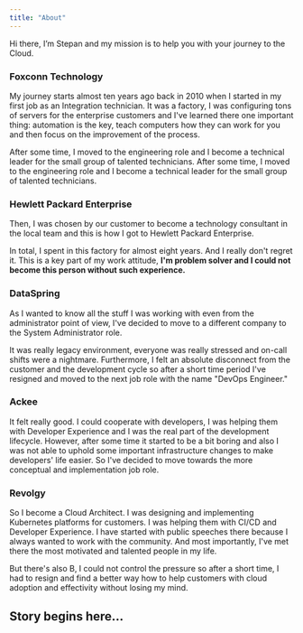 ```yaml
---
title: "About"
---
```


Hi there, I’m Stepan and my mission is to help you with your journey to the Cloud.

### Foxconn Technology

My journey starts almost ten years ago back in 2010 when I started in my first job
as an Integration technician. It was a factory, I was configuring tons of servers
for the enterprise customers and I've learned there one important thing: automation
is the key, teach computers how they can work for you and then focus on the
improvement of the process. 

After some time, I moved to the engineering role and I become a technical leader
for the small group of talented technicians. After some time, I moved to the
engineering role and I become a technical leader for the small group of talented technicians.

### Hewlett Packard Enterprise

Then, I was chosen by our customer to become a technology consultant in the local
team and this is how I got to Hewlett Packard Enterprise.

In total, I spent in this factory for almost eight years. And I really don't regret it.
This is a key part of my work attitude, **I'm problem solver and
I could not become this person without such experience.**

### DataSpring

As I wanted to know all the stuff I was working with even from the administrator point of view,
I've decided to move to a different company to the System Administrator role.

It was really legacy environment, everyone was really stressed and on-call shifts were a nightmare. 
Furthermore, I felt an absolute disconnect from the customer and the development cycle so after a short
time period I've resigned and moved to the next job role with the name "DevOps Engineer."

### Ackee

It felt really good. I could cooperate with developers, I was helping them with Developer Experience
and I was the real part of the development lifecycle. However, after some time it started to be a bit
boring and also I was not able to uphold some important infrastructure changes to make developers' life easier.
So I've decided to move towards the more conceptual and implementation job role.

### Revolgy

So I become a Cloud Architect. I was designing and implementing Kubernetes platforms for customers.
I was helping them with CI/CD and Developer Experience. I have started with public speeches there
because I always wanted to work with the community. And most importantly,
I've met there the most motivated and talented people in my life.

But there's also B, I could not control the pressure so after a short time, I had to resign and find a better
way how to help customers with cloud adoption and effectivity without losing my mind.

## Story begins here...
